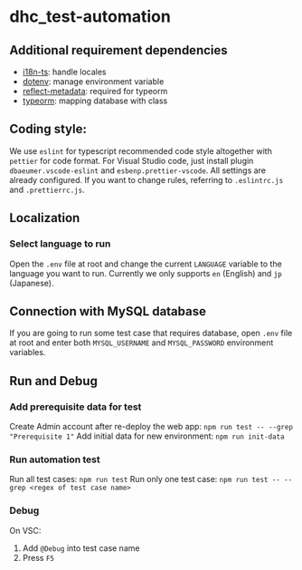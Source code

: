 # dhc_test-automation

## Additional requirement dependencies

- [i18n-ts](https://www.npmjs.com/package/i18n-ts): handle locales
- [dotenv](https://www.npmjs.com/package/dotenv): manage environment variable
- [reflect-metadata](https://www.npmjs.com/package/reflect-metadata): required for typeorm
- [typeorm](https://www.npmjs.com/package/typeorm): mapping database with class

## Coding style:

We use `eslint` for typescript recommended code style altogether with `pettier` for code format.
For Visual Studio code, just install plugin `dbaeumer.vscode-eslint` and `esbenp.prettier-vscode`. All settings are already configured.
If you want to change rules, referring to `.eslintrc.js` and `.prettierrc.js`.

## Localization


### Select language to run

Open the `.env` file at root and change the current `LANGUAGE` variable to the language you want to run.
Currently we only supports `en` (English) and `jp` (Japanese).


## Connection with MySQL database

If you are going to run some test case that requires database, open `.env` file at root and enter both `MYSQL_USERNAME` and `MYSQL_PASSWORD` environment variables.

## Run and Debug

### Add prerequisite data for test 
Create Admin account after re-deploy the web app: `npm run test -- --grep "Prerequisite 1"`
Add initial data for new environment: `npm run init-data`

### Run automation test

Run all test cases: `npm run test`
Run only one test case: `npm run test -- --grep <regex of test case name>`

### Debug
On VSC:

1. Add `@Debug` into test case name
2. Press `F5`